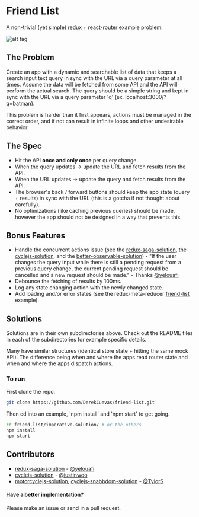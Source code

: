 # Friend List
A non-trivial (yet simple) redux + react-router example problem.

![alt tag](friendlist.gif)

## The Problem
Create an app with a dynamic and searchable list of data that keeps a search input text query in sync with the URL via a query parameter at all times. Assume the data will be fetched from some API and the API will perform the actual search. The query should be a simple string and kept in sync with the URL via a query parameter 'q' (ex. localhost:3000/?q=batman).

This problem is harder than it first appears, actions must be managed in the correct order, and if not can result in infinite loops and other undesirable behavior.

## The Spec
- Hit the API **once and only once** per query change.
- When the query updates -> update the URL and fetch results from the API.
- When the URL updates -> update the query and fetch results from the API.
- The browser's back / forward buttons should keep the app state (query + results) in sync with the URL (this is a gotcha if not thought about carefully).
- No optimizations (like caching previous queries) should be made, however the app should not be designed in a way that prevents this.

## Bonus Features
- Handle the concurrent actions issue (see the [redux-saga-solution](redux-saga-solution/), the [cyclejs-solution](cyclejs-solution/), and the [better-observable-solution](better-observable-solution/)) - "If the user changes the query input while there is still a pending request from a previous query change, the current pending request should be cancelled and a new request should be made." - Thanks [@yelouafi](https://github.com/yelouafi)
- Debounce the fetching of results by 100ms.
- Log any state changing action with the newly changed state.
- Add loading and/or error states (see the redux-meta-reducer [friend-list](https://github.com/DerekCuevas/redux-meta-reducer/tree/master/examples/friend-list) example).

## Solutions
Solutions are in their own subdirectories above. Check out the README files in each of the subdirectories for example specific details.

Many have similar structures (identical store state + hitting the same mock API). The difference being when and where the apps read router state and when and where the apps dispatch actions.

### To run
First clone the repo.

```sh
git clone https://github.com/DerekCuevas/friend-list.git
```

Then cd into an example, 'npm install' and 'npm start' to get going.

```sh
cd friend-list/imperative-solution/ # or the others
npm install
npm start
```

## Contributors
- [redux-saga-solution](redux-saga-solution/) - [@yelouafi](https://github.com/yelouafi)
- [cyclejs-solution](cyclejs-solution/) - [@justinwoo](https://github.com/justinwoo)
- [motorcyclejs-solution](motorcyclejs-solution/), [cyclejs-snabbdom-solution](cyclejs-snabbdom-solution/) - [@TylorS](https://github.com/TylorS)

#### Have a better implementation?
Please make an issue or send in a pull request.
